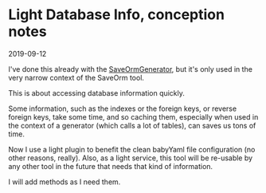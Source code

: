 Light Database Info, conception notes
===================
2019-09-12 


I've done this already with the [SaveOrmGenerator](https://github.com/lingtalfi/SaveOrm/blob/master/Generator/SaveOrmGenerator.php), 
but it's only used in the very narrow context of the SaveOrm tool. 

This is about accessing database information quickly.

Some information, such as the indexes or the foreign keys, or reverse foreign keys, take some time, and so 
caching them, especially when used in the context of a generator (which calls a lot of tables), can saves us tons of time.


Now I use a light plugin to benefit the clean babyYaml file configuration (no other reasons, really).
Also, as a light service, this tool will be re-usable by any other tool in the future that needs that kind of information.

I will add methods as I need them.







